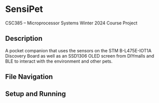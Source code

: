 # SensiPet
CSC385 – Microprocessor Systems Winter 2024 Course Project

## Description
A pocket companion that uses the sensors on the STM B-L475E-IOT1A Discovery Board as well as an SSD1306 OLED screen from DIYmalls and BLE to interact with the environment and other pets.

## File Navigation

## Setup and Running
